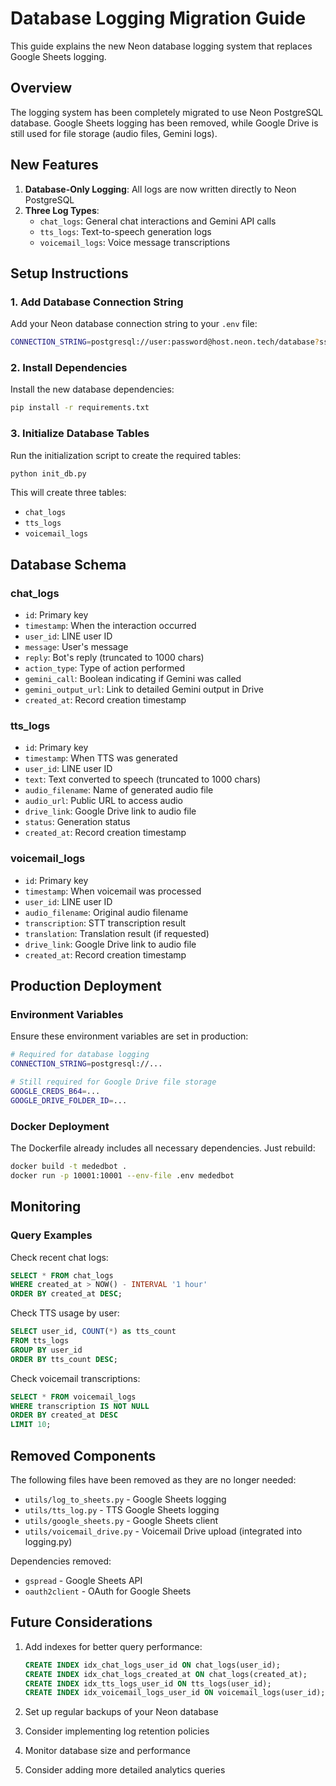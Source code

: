 # Database Logging Migration Guide

This guide explains the new Neon database logging system that replaces Google Sheets logging.

## Overview

The logging system has been completely migrated to use Neon PostgreSQL database. Google Sheets logging has been removed, while Google Drive is still used for file storage (audio files, Gemini logs).

## New Features

1. **Database-Only Logging**: All logs are now written directly to Neon PostgreSQL
2. **Three Log Types**:
   - `chat_logs`: General chat interactions and Gemini API calls
   - `tts_logs`: Text-to-speech generation logs
   - `voicemail_logs`: Voice message transcriptions

## Setup Instructions

### 1. Add Database Connection String

Add your Neon database connection string to your `.env` file:

```bash
CONNECTION_STRING=postgresql://user:password@host.neon.tech/database?sslmode=require
```

### 2. Install Dependencies

Install the new database dependencies:

```bash
pip install -r requirements.txt
```

### 3. Initialize Database Tables

Run the initialization script to create the required tables:

```bash
python init_db.py
```

This will create three tables:
- `chat_logs`
- `tts_logs`
- `voicemail_logs`

## Database Schema

### chat_logs
- `id`: Primary key
- `timestamp`: When the interaction occurred
- `user_id`: LINE user ID
- `message`: User's message
- `reply`: Bot's reply (truncated to 1000 chars)
- `action_type`: Type of action performed
- `gemini_call`: Boolean indicating if Gemini was called
- `gemini_output_url`: Link to detailed Gemini output in Drive
- `created_at`: Record creation timestamp

### tts_logs
- `id`: Primary key
- `timestamp`: When TTS was generated
- `user_id`: LINE user ID
- `text`: Text converted to speech (truncated to 1000 chars)
- `audio_filename`: Name of generated audio file
- `audio_url`: Public URL to access audio
- `drive_link`: Google Drive link to audio file
- `status`: Generation status
- `created_at`: Record creation timestamp

### voicemail_logs
- `id`: Primary key
- `timestamp`: When voicemail was processed
- `user_id`: LINE user ID
- `audio_filename`: Original audio filename
- `transcription`: STT transcription result
- `translation`: Translation result (if requested)
- `drive_link`: Google Drive link to audio file
- `created_at`: Record creation timestamp

## Production Deployment

### Environment Variables

Ensure these environment variables are set in production:

```bash
# Required for database logging
CONNECTION_STRING=postgresql://...

# Still required for Google Drive file storage
GOOGLE_CREDS_B64=...
GOOGLE_DRIVE_FOLDER_ID=...
```

### Docker Deployment

The Dockerfile already includes all necessary dependencies. Just rebuild:

```bash
docker build -t mededbot .
docker run -p 10001:10001 --env-file .env mededbot
```

## Monitoring

### Query Examples

Check recent chat logs:
```sql
SELECT * FROM chat_logs 
WHERE created_at > NOW() - INTERVAL '1 hour'
ORDER BY created_at DESC;
```

Check TTS usage by user:
```sql
SELECT user_id, COUNT(*) as tts_count 
FROM tts_logs 
GROUP BY user_id 
ORDER BY tts_count DESC;
```

Check voicemail transcriptions:
```sql
SELECT * FROM voicemail_logs 
WHERE transcription IS NOT NULL
ORDER BY created_at DESC
LIMIT 10;
```

## Removed Components

The following files have been removed as they are no longer needed:
- `utils/log_to_sheets.py` - Google Sheets logging
- `utils/tts_log.py` - TTS Google Sheets logging
- `utils/google_sheets.py` - Google Sheets client
- `utils/voicemail_drive.py` - Voicemail Drive upload (integrated into logging.py)

Dependencies removed:
- `gspread` - Google Sheets API
- `oauth2client` - OAuth for Google Sheets

## Future Considerations

1. Add indexes for better query performance:
   ```sql
   CREATE INDEX idx_chat_logs_user_id ON chat_logs(user_id);
   CREATE INDEX idx_chat_logs_created_at ON chat_logs(created_at);
   CREATE INDEX idx_tts_logs_user_id ON tts_logs(user_id);
   CREATE INDEX idx_voicemail_logs_user_id ON voicemail_logs(user_id);
   ```

2. Set up regular backups of your Neon database
3. Consider implementing log retention policies
4. Monitor database size and performance
5. Consider adding more detailed analytics queries